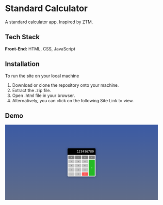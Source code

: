 # Standard Calculator

A standard calculator app. Inspired by ZTM.


## Tech Stack

**Front-End:** HTML, CSS, JavaScript

## Installation

To run the site on your local machine

1) Download or clone the repository onto your machine.
2) Extract the .zip file.
3) Open .html file in your browser.
4) Alternatively, you can click on the following Site Link to view.

## Demo

![](/assets/screenshot.png)
